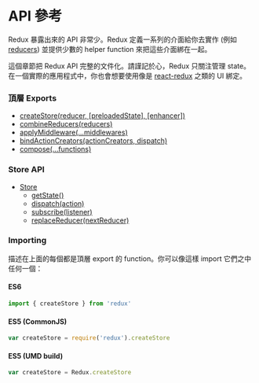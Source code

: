# API 參考

Redux 暴露出來的 API 非常少。Redux 定義一系列的介面給你去實作 (例如 [reducers](../Glossary.md#reducer)) 並提供少數的 helper function 來把這些介面綁在一起。

這個章節把 Redux API 完整的文件化。請謹記於心，Redux 只關注管理 state。在一個實際的應用程式中，你也會想要使用像是 [react-redux](https://github.com/gaearon/react-redux) 之類的 UI 綁定。

### 頂層 Exports

* [createStore(reducer, [preloadedState], [enhancer])](createStore.md)
* [combineReducers(reducers)](combineReducers.md)
* [applyMiddleware(...middlewares)](applyMiddleware.md)
* [bindActionCreators(actionCreators, dispatch)](bindActionCreators.md)
* [compose(...functions)](compose.md)

### Store API

* [Store](Store.md)
  * [getState()](Store.md#getState)
  * [dispatch(action)](Store.md#dispatch)
  * [subscribe(listener)](Store.md#subscribe)
  * [replaceReducer(nextReducer)](Store.md#replaceReducer)

### Importing

描述在上面的每個都是頂層 export 的 function。你可以像這樣 import 它們之中任何一個：

#### ES6

```js
import { createStore } from 'redux'
```

#### ES5 (CommonJS)

```js
var createStore = require('redux').createStore
```

#### ES5 (UMD build)

```js
var createStore = Redux.createStore
```
